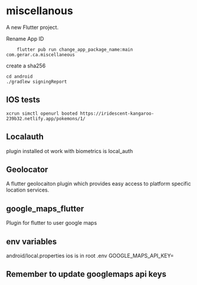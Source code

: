 # miscellanous

A new Flutter project.

Rename App ID
```
    flutter pub run change_app_package_name:main com.gerar.ca.miscellaneous

```


create a sha256
```
cd android
./gradlew signingReport

```

## IOS tests

```
xcrun simctl openurl booted https://iridescent-kangaroo-239b32.netlify.app/pokemons/1/

```


## Localauth

plugin installed ot work with biometrics is local_auth

## Geolocator

A flutter geolocaiton plugin which provides easy access to platform specific location services.

## google_maps_flutter

Plugin for flutter to user google maps


## env variables

android/local.properties
ios is in root .env GOOGLE_MAPS_API_KEY=

## Remember to update googlemaps api keys
